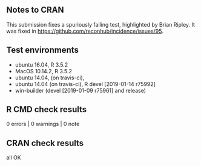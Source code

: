 ## Notes to CRAN

This submission fixes a spuriously failing test, highlighted by Brian Ripley. It was fixed in https://github.com/reconhub/incidence/issues/95. 

## Test environments

* ubuntu 16.04, R 3.5.2
* MacOS 10.14.2, R 3.5.2
* ubuntu 14.04, (on travis-ci), 
* ubuntu 14.04 (on travis-ci), R devel [2019-01-14 r75992]
* win-builder (devel [2019-01-09 r75961] and release)

## R CMD check results

0 errors | 0 warnings | 0 note

## CRAN check results

all OK

